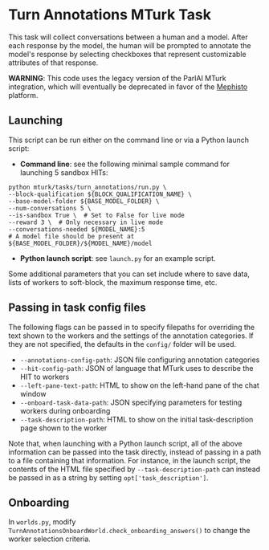 # Turn Annotations MTurk Task

This task will collect conversations between a human and a model. After each response by the model, the human will be prompted to annotate the model's response by selecting  checkboxes that represent customizable attributes of that response.

**WARNING**: This code uses the legacy version of the ParlAI MTurk integration, which will eventually be deprecated in favor of the [Mephisto](https://github.com/facebookresearch/Mephisto) platform.

## Launching

This script can be run either on the command line or via a Python launch script:
- **Command line**: see the following minimal sample command for launching 5 sandbox HITs:
```
python mturk/tasks/turn_annotations/run.py \
--block-qualification ${BLOCK_QUALIFICATION_NAME} \
--base-model-folder ${BASE_MODEL_FOLDER} \
--num-conversations 5 \
--is-sandbox True \  # Set to False for live mode
--reward 3 \  # Only necessary in live mode
--conversations-needed ${MODEL_NAME}:5  
# A model file should be present at ${BASE_MODEL_FOLDER}/${MODEL_NAME}/model
```
- **Python launch script**: see `launch.py` for an example script.

Some additional parameters that you can set include where to save data, lists of workers to soft-block, the maximum response time, etc.

## Passing in task config files

The following flags can be passed in to specify filepaths for overriding the text shown to the workers and the settings of the annotation categories. If they are not specified, the defaults in the `config/` folder will be used.
- `--annotations-config-path`: JSON file configuring annotation categories
- `--hit-config-path`: JSON of language that MTurk uses to describe the HIT to workers
- `--left-pane-text-path`: HTML to show on the left-hand pane of the chat window
- `--onboard-task-data-path`: JSON specifying parameters for testing workers during onboarding
- `--task-description-path`: HTML to show on the initial task-description page shown to the worker

Note that, when launching with a Python launch script, all of the above information can be passed into the task directly, instead of passing in a path to a file containing that information. For instance, in the launch script, the contents of the HTML file specified by `--task-description-path` can instead be passed in as a string by setting `opt['task_description']`.

## Onboarding

In `worlds.py`, modify `TurnAnnotationsOnboardWorld.check_onboarding_answers()` to change the worker selection criteria.
